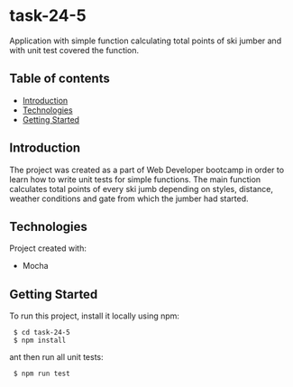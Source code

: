 # task-24-5
Application with simple function calculating total points of ski jumber and with unit test covered the function.


## Table of contents
* [Introduction](#aim-of-project)
* [Technologies](#technologies)
* [Getting Started](#getting-started)


## Introduction
The project was created as a part of Web Developer bootcamp in order to learn how to write unit tests for simple functions. The main function calculates total points of every ski jumb depending on styles, distance, weather conditions and gate from which the jumber had started.


## Technologies
Project created with:
* Mocha


## Getting Started
To run this project, install it locally using npm:
```
 $ cd task-24-5
 $ npm install
```
ant then run all unit tests:
```
 $ npm run test
```